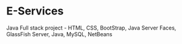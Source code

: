 # E-Services
 Java Full stack project - HTML, CSS, BootStrap, Java Server Faces, GlassFish Server, Java, MySQL, NetBeans
